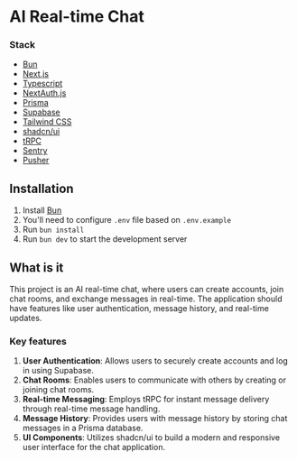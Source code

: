 # AI Real-time Chat

### Stack

- [Bun](https://bun.sh)
- [Next.js](https://nextjs.org)
- [Typescript](https://www.typescriptlang.org)
- [NextAuth.js](https://next-auth.js.org)
- [Prisma](https://prisma.io)
- [Supabase](https://supabase.io)
- [Tailwind CSS](https://tailwindcss.com)
- [shadcn/ui](https://ui.shadcn.com)
- [tRPC](https://trpc.io)
- [Sentry](https://sentry.io)
- [Pusher](https://pusher.com)

## Installation

1. Install [Bun](https://bun.sh)
2. You'll need to configure `.env` file based on `.env.example`
3. Run `bun install`
4. Run `bun dev` to start the development server

## What is it

This project is an AI real-time chat, where users can create accounts, join chat rooms, and exchange messages in real-time. The application should have features like user authentication, message history, and real-time updates.

### Key features

1. **User Authentication**: Allows users to securely create accounts and log in using Supabase.
2. **Chat Rooms**: Enables users to communicate with others by creating or joining chat rooms.
3. **Real-time Messaging**: Employs tRPC for instant message delivery through real-time message handling.
4. **Message History**: Provides users with message history by storing chat messages in a Prisma database.
5. **UI Components**: Utilizes shadcn/ui to build a modern and responsive user interface for the chat application.
